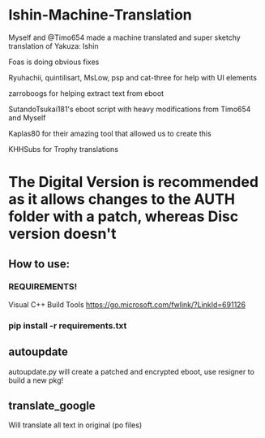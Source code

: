 # Ishin-Machine-Translation
Myself and @Timo654 made a machine translated and super sketchy translation of Yakuza: Ishin

Foas is doing obvious fixes  

Ryuhachii, quintilisart, MsLow, psp and cat-three for help with UI elements

zarroboogs for helping extract text from eboot

SutandoTsukai181's eboot script with heavy modifications from Timo654 and Myself

Kaplas80 for their amazing tool that allowed us to create this

KHHSubs for Trophy translations

# The Digital Version is recommended as it allows changes to the AUTH folder with a patch, whereas Disc version doesn't

## How to use:

### REQUIREMENTS!
Visual C++ Build Tools https://go.microsoft.com/fwlink/?LinkId=691126
### pip install -r requirements.txt

## autoupdate
autoupdate.py will create a patched and encrypted eboot, use resigner to build a new pkg!

## translate_google
Will translate all text in original (po files)
